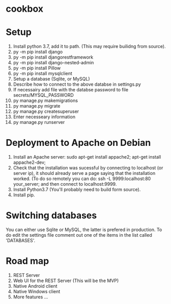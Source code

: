 # cookbox


# Setup

1) Install python 3.7, add it to path. (This may require builidng from source).
2) py -m pip install django
3) py -m pip install djangorestframework
4) py -m pip install django-nested-admin
5) py -m pip install Pillow
6) py -m pip install mysqlclient
1) Setup a database (Sqlite, or MySQL)
3) Describe how to connect to the above databse in settings.py
2) If necessairy add file with the databse password to file secrets/MYSQL_PASSWORD
7) py manage.py makemigrations
7) py manage.py migrate
8) py manage.py createsuperuser
9) Enter necesseary information
10) py manage.py runserver

# Deployment to Apache on Debian

1) Install an Apache server: sudo apt-get install appache2; apt-get install appache2-dev;
3) Check that the installation was sucessful by connecting to localhost (or server ip), it should already serve a page saying that the installation worked. (To do so remotely you can do: ssh -L 9999:localhost:80 your_server; and then connect to localhost:9999.
9) Install Python3.7 (You'll probably need to build form source).
39) Install pip.


# Switching databases
You can either use Sqlite or MySQL, the latter is prefered in production. To do edit the settings file comment out one of the items in the list called 'DATABASES'.

# Road map

1) REST Server
2) Web UI for the REST Server (This will be the MVP)
3) Native Android client
4) Native Windows client
5) More features ...
